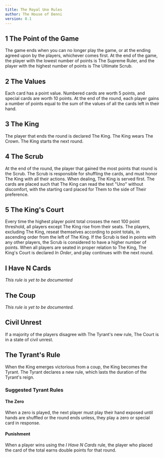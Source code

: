 ```yaml
---
title: The Royal Uno Rules
author: The House of Denni
version: 0.1
---
```


## 1 The Point of the Game
The game ends when you can no longer play the game, or at the ending agreed upon by the players, whichever comes first. At the end of the game, the player with the lowest number of points is The Supreme Ruler, and the player with the highest number of points is The Ultimate Scrub.

## 2 The Values
Each card has a point value. Numbered cards are worth 5 points, and special cards are worth 10 points. At the end of the round, each player gains a number of points equal to the sum of the values of all the cards left in their hand.

## 3 The King
The player that ends the round is declared The King. The King wears The Crown. The King starts the next round.

## 4 The Scrub
At the end of the round, the player that gained the most points that round is the Scrub. The Scrub is responsible for shuffling the cards, and must honor The King with all their actions. When dealing, The King is served first. The cards are placed such that The King can read the text "Uno" without discomfort, with the starting card placed for Them to the side of Their preference.

## 5 The King's Court
Every time the highest player point total crosses the next 100 point threshold, all players except The King rise from their seats. The players, excluding The King, reseat themselves according to point totals, in ascending order from the left of The King. If the Scrub is tied in points with any other players, the Scrub is considered to have a higher number of points. When all players are seated in proper relation to The King, The King's Court is declared _In Order_, and play continues with the next round.

## I Have N Cards
_This rule is yet to be documented_

## The Coup
_This rule is yet to be documented._

## Civil Unrest
If a majority of the players disagree with The Tyrant's new rule, The Court is in a state of civil unrest.

## The Tyrant's Rule
When the King emerges victorious from a coup, the King becomes the Tyrant. The Tyrant declares a new rule, which lasts the duration of the Tyrant's reign.

### Suggested Tyrant Rules

#### The Zero
When a zero is played, the next player must play their hand exposed until hands are shuffled or the round ends unless, they play a zero or special card in response.

#### Punishment
When a player wins using the _I Have N Cards_ rule, the player who placed the card of the total earns double points for that round.

